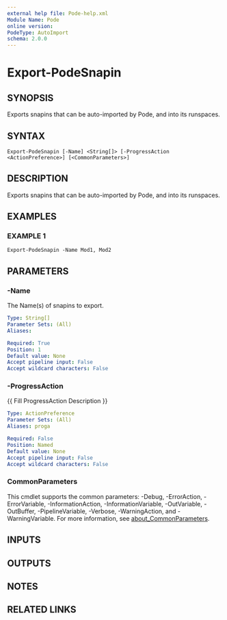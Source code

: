 ```yaml
---
external help file: Pode-help.xml
Module Name: Pode
online version:
PodeType: AutoImport
schema: 2.0.0
---
```


# Export-PodeSnapin

## SYNOPSIS
Exports snapins that can be auto-imported by Pode, and into its runspaces.

## SYNTAX

```
Export-PodeSnapin [-Name] <String[]> [-ProgressAction <ActionPreference>] [<CommonParameters>]
```

## DESCRIPTION
Exports snapins that can be auto-imported by Pode, and into its runspaces.

## EXAMPLES

### EXAMPLE 1
```
Export-PodeSnapin -Name Mod1, Mod2
```

## PARAMETERS

### -Name
The Name(s) of snapins to export.

```yaml
Type: String[]
Parameter Sets: (All)
Aliases:

Required: True
Position: 1
Default value: None
Accept pipeline input: False
Accept wildcard characters: False
```

### -ProgressAction
{{ Fill ProgressAction Description }}

```yaml
Type: ActionPreference
Parameter Sets: (All)
Aliases: proga

Required: False
Position: Named
Default value: None
Accept pipeline input: False
Accept wildcard characters: False
```

### CommonParameters
This cmdlet supports the common parameters: -Debug, -ErrorAction, -ErrorVariable, -InformationAction, -InformationVariable, -OutVariable, -OutBuffer, -PipelineVariable, -Verbose, -WarningAction, and -WarningVariable. For more information, see [about_CommonParameters](http://go.microsoft.com/fwlink/?LinkID=113216).

## INPUTS

## OUTPUTS

## NOTES

## RELATED LINKS
